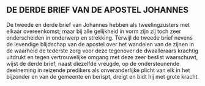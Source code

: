 ## DE DERDE BRIEF VAN DE APOSTEL JOHANNES

De tweede en derde brief van Johannes hebben als tweelingzusters met elkaar overeenkomst; maar bij alle gelijkheid in vorm zijn zij toch zeer onderscheiden in onderwerp en strekking. Terwijl de tweede brief nevens de levendige blijdschap van de apostel over het wandelen van de zijnen in de waarheid de tederste zorg voor deze tegenover de dwaalleraars krachtig uitdrukt en tegen vertrouwelijke omgang met deze zeer beslist waarschuwt, wijst de derde brief, naast diezelfde vreugde, op de ondersteunende deelneming in reizende predikers als onveranderlijke plicht van elk in het bijzonder en van de gemeente en berispt, dreigt en bidt hij met grote kracht.